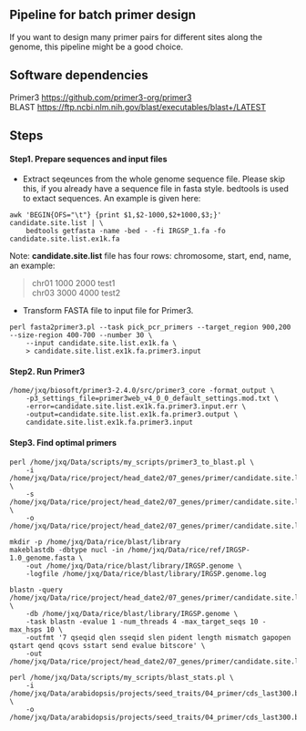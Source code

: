 ## Pipeline for batch primer design
If you want to design many primer pairs for different sites along the genome, this pipeline might be a good choice.


## Software dependencies
Primer3 <https://github.com/primer3-org/primer3><br>
BLAST <https://ftp.ncbi.nlm.nih.gov/blast/executables/blast+/LATEST>

## Steps

#### Step1. Prepare sequences and input files

* Extract seqeunces from the whole genome sequence file. Please skip this, if you already have a sequence file in fasta style. bedtools is used to extact sequences. An example is given here:
```
awk 'BEGIN{OFS="\t"} {print $1,$2-1000,$2+1000,$3;}' candidate.site.list | \
    bedtools getfasta -name -bed - -fi IRGSP_1.fa -fo candidate.site.list.ex1k.fa
```
Note: **candidate.site.list** file has four rows: chromosome,  start, end, name, an example:  
>chr01   1000    2000    test1<br>
>chr03   3000    4000    test2<br>

* Transform FASTA file to input file for Primer3.
```
perl fasta2primer3.pl --task pick_pcr_primers --target_region 900,200 --size-region 400-700 --number 30 \
    --input candidate.site.list.ex1k.fa \
    > candidate.site.list.ex1k.fa.primer3.input
```
#### Step2. Run Primer3

```
/home/jxq/biosoft/primer3-2.4.0/src/primer3_core -format_output \
    -p3_settings_file=primer3web_v4_0_0_default_settings.mod.txt \
    -error=candidate.site.list.ex1k.fa.primer3.input.err \
    -output=candidate.site.list.ex1k.fa.primer3.output \
    candidate.site.list.ex1k.fa.primer3.input
```

#### Step3. Find optimal primers

```
perl /home/jxq/Data/scripts/my_scripts/primer3_to_blast.pl \
    -i /home/jxq/Data/rice/project/head_date2/07_genes/primer/candidate.site.list.ex1k.fa.primer3.output \
    -s /home/jxq/Data/rice/project/head_date2/07_genes/primer/candidate.site.list.ex1k.fa.primer3.output.stats \
    -o /home/jxq/Data/rice/project/head_date2/07_genes/primer/candidate.site.list.ex1k.fa.primer3.output.fas
```



```
mkdir -p /home/jxq/Data/rice/blast/library
makeblastdb -dbtype nucl -in /home/jxq/Data/rice/ref/IRGSP-1.0_genome.fasta \
    -out /home/jxq/Data/rice/blast/library/IRGSP.genome \
    -logfile /home/jxq/Data/rice/blast/library/IRGSP.genome.log
```

```
blastn -query /home/jxq/Data/rice/project/head_date2/07_genes/primer/candidate.site.list.ex1k.fa.primer3.output.fas \
    -db /home/jxq/Data/rice/blast/library/IRGSP.genome \
    -task blastn -evalue 1 -num_threads 4 -max_target_seqs 10 -max_hsps 10 \
    -outfmt '7 qseqid qlen sseqid slen pident length mismatch gapopen qstart qend qcovs sstart send evalue bitscore' \
    -out /home/jxq/Data/rice/project/head_date2/07_genes/primer/candidate.site.list.ex1k.fa.primer3.output.fas.IRGSP.genome.blastn
```

```
perl /home/jxq/Data/scripts/my_scripts/blast_stats.pl \
    -i /home/jxq/Data/arabidopsis/projects/seed_traits/04_primer/cds_last300.bed.fa.primer3.output.fas.TAIR10_genome.blastn \
    -o /home/jxq/Data/arabidopsis/projects/seed_traits/04_primer/cds_last300.bed.fa.primer3.output.fas.TAIR10_genome.blastn.stats
```
